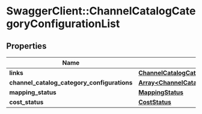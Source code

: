 # SwaggerClient::ChannelCatalogCategoryConfigurationList

## Properties
Name | Type | Description | Notes
------------ | ------------- | ------------- | -------------
**links** | [**ChannelCatalogCategoryMappingsLinks**](ChannelCatalogCategoryMappingsLinks.md) |  | 
**channel_catalog_category_configurations** | [**Array&lt;ChannelCatalogCategoryConfigurationInfo&gt;**](ChannelCatalogCategoryConfigurationInfo.md) |  | 
**mapping_status** | [**MappingStatus**](MappingStatus.md) |  | 
**cost_status** | [**CostStatus**](CostStatus.md) |  | 


